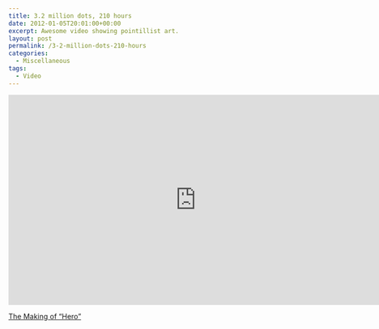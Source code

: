 ```yaml
---
title: 3.2 million dots, 210 hours
date: 2012-01-05T20:01:00+00:00
excerpt: Awesome video showing pointillist art.
layout: post
permalink: /3-2-million-dots-210-hours
categories:
  - Miscellaneous
tags:
  - Video
---
```

<iframe src="https://player.vimeo.com/video/33091687?color=ffffff" width="740" height="416" frameborder="0" allowfullscreen></iframe>

[The Making of “Hero”](https://vimeo.com/33091687)